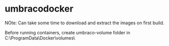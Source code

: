 # umbracodocker

NOte: Can take some time to download and extract the images on first build.

Before running containers, create umbraco-volume folder in C:\ProgramData\Docker\volumes\

